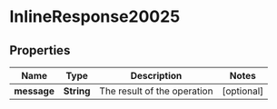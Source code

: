 # InlineResponse20025

## Properties
Name | Type | Description | Notes
------------ | ------------- | ------------- | -------------
**message** | **String** | The result of the operation |  [optional]
